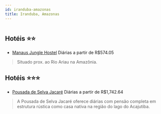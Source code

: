 ```yaml
---
id: iranduba-amazonas
title: Iranduba, Amazonas
---
```


<center><img src="https://static.hotelurbano.com/reservas/prod0/3/3838/5a4b992d4f668_manaus-jungle-hostel.jpeg" alt="" /></center>


## Hotéis ⭐️⭐️

-    [Manaus Jungle Hostel](https://www.hurb.com/aud/https://www.hurb.com/hoteis/manaus/manaus-jungle-hostel-3838?cmp=18055) Diárias a partir de R$574.05
   > Situado prox. ao Rio Ariau na Amazônia.

## Hotéis ⭐️⭐️⭐️

-    [Pousada de Selva Jacaré](https://www.hurb.com/aud/https://www.hurb.com/hoteis/iranduba/pousada-de-selva-jacare-12855?cmp=18055) Diárias a partir de R$1,742.64
   > A Pousada de Selva Jacaré oferece diárias com pensão completa em estrutura rústica como casa nativa na região do lago do Acajutiba.
